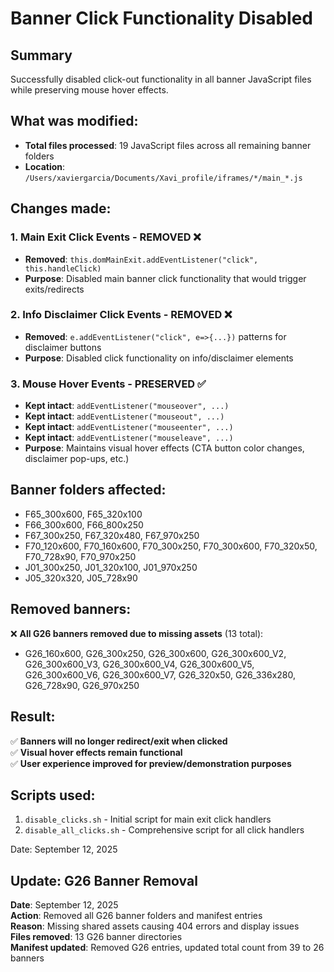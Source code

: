 # Banner Click Functionality Disabled

## Summary
Successfully disabled click-out functionality in all banner JavaScript files while preserving mouse hover effects.

## What was modified:
- **Total files processed**: 19 JavaScript files across all remaining banner folders
- **Location**: `/Users/xaviergarcia/Documents/Xavi_profile/iframes/*/main_*.js`

## Changes made:

### 1. Main Exit Click Events - REMOVED ❌
- **Removed**: `this.domMainExit.addEventListener("click", this.handleClick)`
- **Purpose**: Disabled main banner click functionality that would trigger exits/redirects

### 2. Info Disclaimer Click Events - REMOVED ❌  
- **Removed**: `e.addEventListener("click", e=>{...})` patterns for disclaimer buttons
- **Purpose**: Disabled click functionality on info/disclaimer elements

### 3. Mouse Hover Events - PRESERVED ✅
- **Kept intact**: `addEventListener("mouseover", ...)`
- **Kept intact**: `addEventListener("mouseout", ...)`
- **Kept intact**: `addEventListener("mouseenter", ...)`
- **Kept intact**: `addEventListener("mouseleave", ...)`
- **Purpose**: Maintains visual hover effects (CTA button color changes, disclaimer pop-ups, etc.)

## Banner folders affected:
- F65_300x600, F65_320x100
- F66_300x600, F66_800x250  
- F67_300x250, F67_320x480, F67_970x250
- F70_120x600, F70_160x600, F70_300x250, F70_300x600, F70_320x50, F70_728x90, F70_970x250
- J01_300x250, J01_320x100, J01_970x250
- J05_320x320, J05_728x90

## Removed banners:
❌ **All G26 banners removed due to missing assets** (13 total):
- G26_160x600, G26_300x250, G26_300x600, G26_300x600_V2, G26_300x600_V3, G26_300x600_V4, G26_300x600_V5, G26_300x600_V6, G26_300x600_V7, G26_320x50, G26_336x280, G26_728x90, G26_970x250

## Result:
✅ **Banners will no longer redirect/exit when clicked**  
✅ **Visual hover effects remain functional**  
✅ **User experience improved for preview/demonstration purposes**

## Scripts used:
1. `disable_clicks.sh` - Initial script for main exit click handlers
2. `disable_all_clicks.sh` - Comprehensive script for all click handlers

Date: September 12, 2025

## Update: G26 Banner Removal
**Date**: September 12, 2025  
**Action**: Removed all G26 banner folders and manifest entries  
**Reason**: Missing shared assets causing 404 errors and display issues  
**Files removed**: 13 G26 banner directories  
**Manifest updated**: Removed G26 entries, updated total count from 39 to 26 banners
